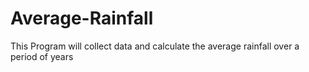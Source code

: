 # Average-Rainfall
This Program will collect data and calculate the average rainfall over a period of years
